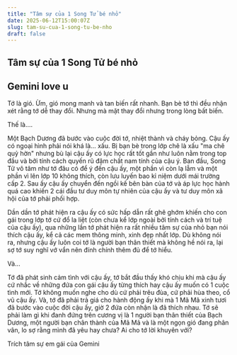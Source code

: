 ```yaml
---
title: "Tâm sự của 1 Song Tử bé nhỏ"
date: 2025-06-12T15:00:07Z
slug: tam-su-cua-1-song-tu-be-nho
draft: false
---
```


## Tâm sự của 1 Song Tử bé nhỏ

## Gemini love u

Tớ là gió. Ừm, gió mong manh và tan biến rất nhanh. Bạn bè tớ thì đều nhận xét rằng tớ dễ thay đổi. Nhưng mà mặt thay đổi nhưng trong lòng bất biến.
 
Thế là....
 
Một Bạch Dương đã bước vào cuộc đời tớ, nhiệt thành và cháy bỏng. Cậu ấy có ngoại hình phải nói khá là... xấu. Bị bạn bè trong lớp chê là xấu "ma chê quỷ hờn" nhưng bù lại cậu ấy có lực học rất tốt gần như luôn nằm trong top đầu và bởi tính cách quyến rũ đậm chất nam tính của cậu ý. Ban đầu, Song Tử vô tâm như tớ đâu có để ý đến cậu ấy, một phần vì còn lạ lẫm và một phần vì lên lớp 10 không thích, còn lưu luyến bao kỉ niệm dưới mái trường cấp 2. Sau ấy cậu ấy chuyển đến ngồi kế bên bàn của tớ và áp lực học hành quá cao khiến 2 cái đầu tư duy môn tự nhiên của cậu ấy và tư duy môn xã hội của tớ phải phối hợp.
 
Dần dần tớ phát hiện ra cậu ấy có sức hấp dẫn rất ghê ghớm khiến cho con gái trong lớp tớ cứ đổ la liệt (còn chưa kể lớp ngoài bởi tính cách và trí tuệ của cậu ấy), qua những lần tớ phát hiện ra rất nhiều tâm sự của nhỏ bạn nói thích cậu ấy, kể cả các mem thông minh, xinh đẹp nhất lớp. Dù không nói ra, nhưng cậu ấy luôn coi tớ là người bạn thân thiết mà không hề nói ra, lại sợ tớ suy nghĩ vớ vẩn nên đính chính thêm đủ để tớ hiểu.
 
Và...
 
Tớ đã phát sinh cảm tình với cậu ấy, tớ bắt đầu thấy khó chịu khi mà cậu ấy cứ nhắc về những đứa con gái cậu ấy từng thích hay cậu ấy muốn có 1 cuộc tình mới. Tớ không muốn nghe cho dù cứ phải trêu đùa, cứ phải hùa theo, cổ vũ cậu ấy. Và, tớ đã phải trả giá cho hành động ấy khi mà 1 Mã Mã xinh tươi đã bước vào cuộc đời cậu ấy, giờ 2 đứa còn nhận là đã thích nhau. Tớ sẽ phải làm gì khi đanh đứng trên cương vị là 1 người bạn thân thiết của Bạch Dương, một người bạn chân thành của Mã Mã và là một ngọn gió đang phân vân, lo sợ rằng mình đã yêu hay chưa? Ai cho tớ lời khuyên với?
 
 
Trích tâm sự em gái của Gemini